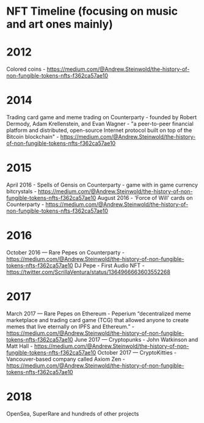 # NFT Timeline (focusing on music and art ones mainly)

# 2012 

Colored coins - https://medium.com/@Andrew.Steinwold/the-history-of-non-fungible-tokens-nfts-f362ca57ae10

# 2014

Trading card game and meme trading on Counterparty - founded by Robert Dermody, Adam Krellenstein, and Evan Wagner - "a peer-to-peer financial platform and distributed, open-source Internet protocol built on top of the Bitcoin blockchain" - https://medium.com/@Andrew.Steinwold/the-history-of-non-fungible-tokens-nfts-f362ca57ae10

# 2015

April 2016 - Spells of Gensis on Counterparty - game with in game currency bitcrystals - https://medium.com/@Andrew.Steinwold/the-history-of-non-fungible-tokens-nfts-f362ca57ae10
August 2016 - 'Force of Will' cards on Counterparty - https://medium.com/@Andrew.Steinwold/the-history-of-non-fungible-tokens-nfts-f362ca57ae10

# 2016

October 2016 — Rare Pepes on Counterparty - https://medium.com/@Andrew.Steinwold/the-history-of-non-fungible-tokens-nfts-f362ca57ae10
DJ Pepe - First Audio NFT - https://twitter.com/ScrillaVentura/status/1364966663603552268

# 2017 

March 2017 — Rare Pepes on Ethereum - Peperium “decentralized meme marketplace and trading card game (TCG) that allowed anyone to create memes that live eternally on IPFS and Ethereum.”  - https://medium.com/@Andrew.Steinwold/the-history-of-non-fungible-tokens-nfts-f362ca57ae10
June 2017 — Cryptopunks - John Watkinson and Matt Hall - https://medium.com/@Andrew.Steinwold/the-history-of-non-fungible-tokens-nfts-f362ca57ae10
October 2017 — CryptoKitties - Vancouver-based company called Axiom Zen - https://medium.com/@Andrew.Steinwold/the-history-of-non-fungible-tokens-nfts-f362ca57ae10

# 2018

OpenSea, SuperRare and hundreds of other projects 



